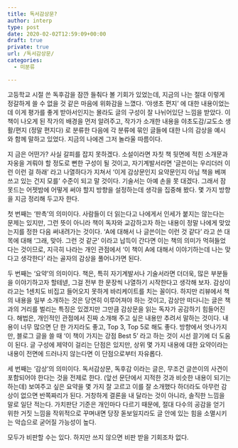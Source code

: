 ```yaml
---
title: 독서감상문?
author: interp
type: post
date: 2020-02-02T12:59:09+00:00
draft: true
private: true
url: /독서감상문/
categories:
  - 미분류

---
```

고등학교 시절 쓴 독후감을 잠깐 들춰다 볼 기회가 있었는데, 지금의 나는 절대 이렇게 정갈하게 쓸 수 없을 것 같은 마음에 위화감을 느꼈다. &#8216;야생초 편지&#8217; 에 대한 내용이었는데 이게 평가를 좋게 받아서인지는 몰라도 글의 구성이 잘 나뉘어있단 느낌을 받았다. 이 책이 나오게 된 작가의 배경을 먼저 알려주고, 작가가 소개한 내용을 야초도감/교도소 생활/편지 (정말 편지다) 로 분류한 다음에 각 분류에 묶인 글들에 대한 나의 감상을 예시와 함께 말하고 있었다. 지금의 나에겐 그저 놀라울 따름이다.

지 금은 어떤가? 사실 갈피를 잡지 못하겠다. 소설이라면 자칫 책 뒷면에 적힌 소개문과 자웅을 겨뤄야 할 정도로 뻔한 구성이 될 것이고, 자기계발서라면 &#8216;글쓴이는 우리더러 이런 이런 걸 하래&#8217; 라고 나열하다가 지쳐서 &#8216;이게 감상문인지 요약문인지 아님 책을 베껴쓰고 있는 건지 모를&#8217; 수준이 되고 말 것이다. 기술서는 아예 손을 못 대겠다. 그래서 잠 못드는 어젯밤에 어떻게 써야 할지 방향을 설정하는데 생각을 집중해 봤다. 몇 가지 방향을 지금 정리해 두고자 한다.

첫 번째는 &#8216;판촉&#8217;의 의미이다. 사람들이 더 읽는다고 나에게서 인세가 붙지는 않는다는 문제는 있지만, 그런 뜻이 아니라 책이 독자와 교감하고자 하는 내용이 정말 나에게 맞았는지를 정한 다음 써내려가는 것이다. &#8216;A에 대해서 나 글쓴이는 이런 것 같다&#8217; 라고 쓴 대목에 대해 &#8216;그래, 맞아. 그런 것 같군&#8217; 이라고 납득이 간다면 이는 책의 의미가 먹혀들었다는 것이므로, 지극히 나라는 개인 관점에서 &#8216;이 책이 A에 대해서 이야기하는데 나는 맞다고 생각한다&#8217; 라는 골자의 감상을 풀어나가면 된다.

두 번째는 &#8216;요약&#8217;의 의미이다. 책은, 특히 자기계발서나 기술서라면 더더욱, 많은 부분들을 이야기하고자 할테넫, 그걸 전부 한 문장씩 나열하기 시작한다고 생각해 보자. 감상이라고는 1센치도 비집고 들어오지 못하게 바리케이트를 치는 꼴이다. 하지만 리뷰에서 책의 내용을 일부 소개하는 것은 당연히 이루어져야 하는 것이고, 감상만 떠다니는 글은 책과의 거리를 벌리는 특징은 있겠지만 그만큼 감상문을 읽는 독자가 공감하기 힘들어진다. 해법은, 개인적인 관점에서 진짜 소개해 주고 싶은 내용만 추려서 말하는 것이다. 내용이 너무 많으면 단 한 가지라도 좋고, Top 3, Top 5로 해도 좋다. 방향에서 엇나가지만, 블로그 글을 쓸 때 &#8216;이 책이 가지는 강점 Best 5&#8217; 라고 하는 것이 시선 끌기에 더 도움이 된다. 글 구성에 제약이 걸리는 단점은 있지만, 상위 몇 가지 내용에 대한 요약이라는 내용이 전면에 드러나지 않는다면 이 단점으로부터 자유롭다.

세 번째는 &#8216;감상&#8217;의 의미이다. 독서감상문, 독후감 이라는 글은, 무조건 글쓴이의 사견이 포함되어야 한다는 것을 전제로 한다. (앞선 문단에서 지적한 것과 비슷한 내용이 되기는 하는데) 보여주고 싶은 요약을 몇 가지 잘 고르고 이를 잘 소개했다 하더라도 아무런 감상이 없으면 반쪽짜리가 된다. 거창하게 결론을 내 달라는 것이 아니라, 솔직한 느낌을 말로 일단 적는다. 가치판단 기준은 개인마다 다르기 때문에, 절대 다수의 공감을 얻기 위한 거짓 느낌을 작위적으로 꾸며내면 당장 돋보일지라도 글 안에 있는 힘을 소멸시키는 악습으로 굳어질 가능성이 높다.

모두가 비판할 수는 있다. 하지만 쓰지 않으면 비판 받을 기회조차 없다.